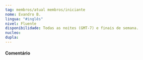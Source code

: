 ```yaml
---
tag: membros/atual membros/iniciante
nome: Evandro B.
lingua: "#inglês"
nivel: Fluente
disponibilidade: Todas as noites (GMT-7) e finais de semana.
nucleo: 
dupla: 
---
```


#### Comentário

